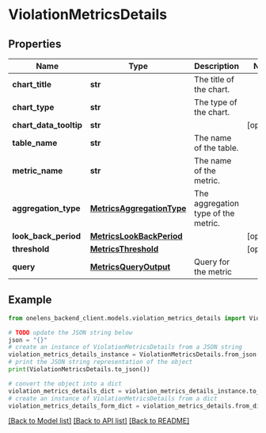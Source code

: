 # ViolationMetricsDetails


## Properties

Name | Type | Description | Notes
------------ | ------------- | ------------- | -------------
**chart_title** | **str** | The title of the chart. | 
**chart_type** | **str** | The type of the chart. | 
**chart_data_tooltip** | **str** |  | [optional] 
**table_name** | **str** | The name of the table. | 
**metric_name** | **str** | The name of the metric. | 
**aggregation_type** | [**MetricsAggregationType**](MetricsAggregationType.md) | The aggregation type of the metric. | 
**look_back_period** | [**MetricsLookBackPeriod**](MetricsLookBackPeriod.md) |  | [optional] 
**threshold** | [**MetricsThreshold**](MetricsThreshold.md) |  | [optional] 
**query** | [**MetricsQueryOutput**](MetricsQueryOutput.md) | Query for the metric | 

## Example

```python
from onelens_backend_client.models.violation_metrics_details import ViolationMetricsDetails

# TODO update the JSON string below
json = "{}"
# create an instance of ViolationMetricsDetails from a JSON string
violation_metrics_details_instance = ViolationMetricsDetails.from_json(json)
# print the JSON string representation of the object
print(ViolationMetricsDetails.to_json())

# convert the object into a dict
violation_metrics_details_dict = violation_metrics_details_instance.to_dict()
# create an instance of ViolationMetricsDetails from a dict
violation_metrics_details_form_dict = violation_metrics_details.from_dict(violation_metrics_details_dict)
```
[[Back to Model list]](../README.md#documentation-for-models) [[Back to API list]](../README.md#documentation-for-api-endpoints) [[Back to README]](../README.md)


